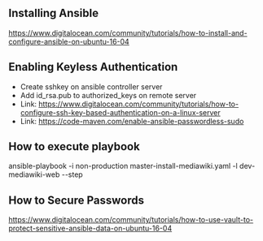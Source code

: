 
## Installing Ansible
https://www.digitalocean.com/community/tutorials/how-to-install-and-configure-ansible-on-ubuntu-16-04

## Enabling Keyless Authentication
* Create sshkey on ansible controller server
* Add id_rsa.pub to authorized_keys on remote server
* Link: https://www.digitalocean.com/community/tutorials/how-to-configure-ssh-key-based-authentication-on-a-linux-server
* Link: https://code-maven.com/enable-ansible-passwordless-sudo

## How to execute playbook
ansible-playbook -i non-production master-install-mediawiki.yaml -l dev-mediawiki-web --step

## How to Secure Passwords
https://www.digitalocean.com/community/tutorials/how-to-use-vault-to-protect-sensitive-ansible-data-on-ubuntu-16-04